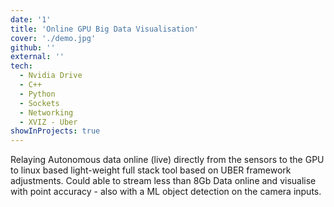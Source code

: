 ```yaml
---
date: '1'
title: 'Online GPU Big Data Visualisation'
cover: './demo.jpg'
github: ''
external: ''
tech:
  - Nvidia Drive
  - C++
  - Python
  - Sockets
  - Networking
  - XVIZ - Uber
showInProjects: true
---
```


Relaying Autonomous data online (live) directly from the sensors to the GPU to linux based light-weight full stack tool based on UBER framework adjustments. Could able to stream less than 8Gb Data online and visualise with point accuracy - also with a ML object detection on the camera inputs.
